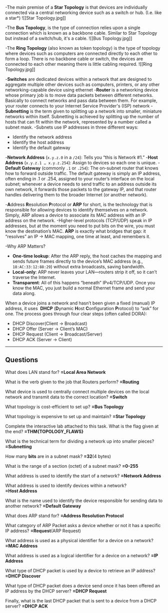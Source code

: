 -The main premise of a **Star Topology** is that devices are individually connected via a central networking device such as a switch or hub. (I.e. like a star*)
![[Star Topology.jpg]]

-The **Bus Topology**, is the type of connection relies upon a single connection which is known as a backbone cable. Similar to Star Topology but instead of a switch/hub, it's a cable. 
![[Bus Topology.jpg]]

-The **Ring Topology** (also known as token topology) is the type of topology where devices such as computers are connected directly to each other to form a loop. There is no backbone cable or switch, the devices are connected to each other meaning there is little cabling required. 
![[Ring Topology.jpg]]

-**Switches** are dedicated devices within a network that are designed to aggregate multiple other devices such as computers, printers, or any other networking-capable device using ethernet
-**Router** is a networking device whose primary job is to move data packets between different networks. Basically to connect networks and pass data between them. For example, your router connects to your Internet Service Provider's (ISP) network
-**Subnetting** is the term given to splitting up a network into smaller, miniature networks within itself. Subnetting is achieved by splitting up the number of hosts that can fit within the network, represented by a number called a subnet mask. 
-Subnets use IP addresses in three different ways:
- Identify the network address
- Identify the host address
- Identify the default gateway

-**Network Address** (`x.y.z.0` in a `/24`): Tells you “this is Network #1.”
-**Host Address** (`x.y.z.1 … x.y.z.254`): Assign to devices so each one is unique.
-**Default Gateway** (commonly `.1` or `.254`): The on-subnet router that knows how to forward outside traffic.  The default gateway is simply an IP address, often ending in .1 or .254, assigned to your router’s interface on the local subnet; whenever a device needs to send traffic to an address outside its own network, it forwards those packets to the gateway IP, and that router handles delivering them to the broader Internet (or another network).

-**A**ddress **R**esolution **P**rotocol or **ARP** for short, is the technology that is responsible for allowing devices to identify themselves on a network. Simply, ARP allows a device to associate its MAC address with an IP address on the network.
-Higher-level protocols (TCP/UDP) speak in IP addresses, but at the moment you need to put bits on the wire, you must know the destination’s MAC. **ARP** is exactly what bridges that gap: it “resolves” an IP → MAC mapping, one time at least, and remembers it.

-Why ARP Matters?
- **One-time lookup**: After the ARP reply, the host caches the mapping and sends future frames directly to the device’s MAC address (e.g., `18:AC:33:12:88:29`) without extra broadcasts, saving bandwidth.
- **Local-only**: ARP never leaves your LAN—routers strip it off, so it can’t traverse the Internet.
- **Transparent**: All of this happens “beneath” IPv4/TCP/UDP. Once you know the MAC, you just build a normal Ethernet frame and send your data along.

When a device joins a network and hasn’t been given a fixed (manual) IP address, it uses  **DHCP** (**D**ynamic **H**ost **C**onfiguration **P**rotocol) to “ask” for one. The process goes through four clear steps (often called DORA):
- DHCP Discover(Client → Broadcast)
- DHCP Offer (Server → Client’s MAC)
- DHCP Request (Client → Broadcast/Server)
- DHCP ACK (Server → Client)

---
## **Questions**

What does LAN stand for?
**=Local Area Network**

What is the verb given to the job that Routers perform?
**=Routing**

What device is used to centrally connect multiple devices on the local network and transmit data to the correct location?
**=Switch**

What topology is cost-efficient to set up?
**=Bus Topology**

What topology is expensive to set up and maintain?
**=Star Topology**

Complete the interactive lab attached to this task. What is the flag given at the end?
**=THM{TOPOLOGY_FLAWS}**

What is the technical term for dividing a network up into smaller pieces?
**=Subnetting**

How many **bits** are in a subnet mask?
**=32**(4 bytes)

What is the range of a section (octet) of a subnet mask?
**=0-255**

What address is used to identify the start of a network?
**=Network Address**

What address is used to identify devices within a network?  
**=Host Address**

What is the name used to identify the device responsible for sending data to another network?
**=Default Gateway**

What does ARP stand for?
**=Address Resolution Protocol**

What category of ARP Packet asks a device whether or not it has a specific IP address?
**=Request**(ARP Request)

What address is used as a physical identifier for a device on a network?
**=MAC Address**

What address is used as a logical identifier for a device on a network?
**=IP Address**

What type of DHCP packet is used by a device to retrieve an IP address?
**=DHCP Discover**

What type of DHCP packet does a device send once it has been offered an IP address by the DHCP server?
**=DHCP Request**

Finally, what is the last DHCP packet that is sent to a device from a DHCP server?
**=DHCP ACK**

